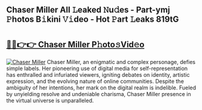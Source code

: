 ## Chaser Miller All 𝙻eaked 𝙽u𝚍es - Part-ymj 𝙿hotos B𝚒kini 𝚅𝚒deo - Hot 𝙿art 𝙻eaks 819tG

# <h2><a href="http://ld1o9io.urlbe.top/?page=Chaser+Miller">🔗🔗👉👉 Chaser Miller P𝚑oto𝚜Vid𝚎o</a></h2>

[![Chaser Miller](https://i.imgur.com/eBuTRDB.gif)](http://ld1o9io.urlbe.top/?page=Chaser+Miller)
Chaser Miller, an enigmatic and complex personage, defies simple labels. Her pioneering use of digital media for self-representation has enthralled and infuriated viewers, igniting debates on identity, artistic expression, and the evolving nature of online communities. Despite the ambiguity of her intentions, her mark on the digital realm is indelible. Fueled by unyielding resolve and undeniable charisma, Chaser Miller presence in the virtual universe is unparalleled.
